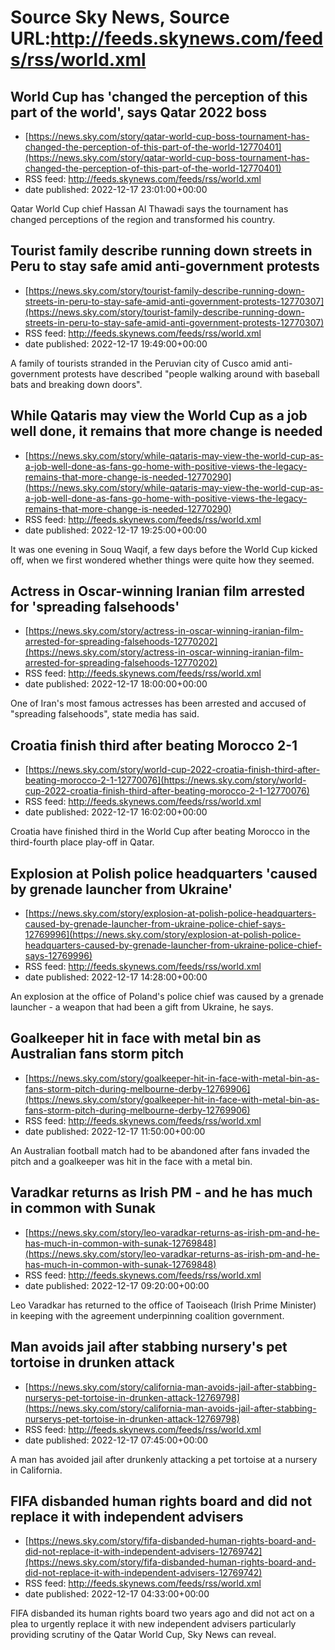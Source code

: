 # Source Sky News, Source URL:http://feeds.skynews.com/feeds/rss/world.xml

## World Cup has 'changed the perception of this part of the world', says Qatar 2022 boss
 - [https://news.sky.com/story/qatar-world-cup-boss-tournament-has-changed-the-perception-of-this-part-of-the-world-12770401](https://news.sky.com/story/qatar-world-cup-boss-tournament-has-changed-the-perception-of-this-part-of-the-world-12770401)
 - RSS feed: http://feeds.skynews.com/feeds/rss/world.xml
 - date published: 2022-12-17 23:01:00+00:00

Qatar World Cup chief Hassan Al Thawadi says the tournament has changed perceptions of the region and transformed his country.

## Tourist family describe running down streets in Peru to stay safe amid anti-government protests
 - [https://news.sky.com/story/tourist-family-describe-running-down-streets-in-peru-to-stay-safe-amid-anti-government-protests-12770307](https://news.sky.com/story/tourist-family-describe-running-down-streets-in-peru-to-stay-safe-amid-anti-government-protests-12770307)
 - RSS feed: http://feeds.skynews.com/feeds/rss/world.xml
 - date published: 2022-12-17 19:49:00+00:00

A family of tourists stranded in the Peruvian city of Cusco amid anti-government protests have described "people walking around with baseball bats and breaking down doors".

## While Qataris may view the World Cup as a job well done, it remains that more change is needed
 - [https://news.sky.com/story/while-qataris-may-view-the-world-cup-as-a-job-well-done-as-fans-go-home-with-positive-views-the-legacy-remains-that-more-change-is-needed-12770290](https://news.sky.com/story/while-qataris-may-view-the-world-cup-as-a-job-well-done-as-fans-go-home-with-positive-views-the-legacy-remains-that-more-change-is-needed-12770290)
 - RSS feed: http://feeds.skynews.com/feeds/rss/world.xml
 - date published: 2022-12-17 19:25:00+00:00

It was one evening in Souq Waqif, a few days before the World Cup kicked off, when we first wondered whether things were quite how they seemed.

## Actress in Oscar-winning Iranian film arrested for 'spreading falsehoods'
 - [https://news.sky.com/story/actress-in-oscar-winning-iranian-film-arrested-for-spreading-falsehoods-12770202](https://news.sky.com/story/actress-in-oscar-winning-iranian-film-arrested-for-spreading-falsehoods-12770202)
 - RSS feed: http://feeds.skynews.com/feeds/rss/world.xml
 - date published: 2022-12-17 18:00:00+00:00

One of Iran's most famous actresses has been arrested and accused of "spreading falsehoods", state media has said.

## Croatia finish third after beating Morocco 2-1
 - [https://news.sky.com/story/world-cup-2022-croatia-finish-third-after-beating-morocco-2-1-12770076](https://news.sky.com/story/world-cup-2022-croatia-finish-third-after-beating-morocco-2-1-12770076)
 - RSS feed: http://feeds.skynews.com/feeds/rss/world.xml
 - date published: 2022-12-17 16:02:00+00:00

Croatia have finished third in the World Cup after beating Morocco in the third-fourth place play-off in Qatar.

## Explosion at Polish police headquarters 'caused by grenade launcher from Ukraine'
 - [https://news.sky.com/story/explosion-at-polish-police-headquarters-caused-by-grenade-launcher-from-ukraine-police-chief-says-12769996](https://news.sky.com/story/explosion-at-polish-police-headquarters-caused-by-grenade-launcher-from-ukraine-police-chief-says-12769996)
 - RSS feed: http://feeds.skynews.com/feeds/rss/world.xml
 - date published: 2022-12-17 14:28:00+00:00

An explosion at the office of Poland's police chief was caused by a grenade launcher - a weapon that had been a gift from Ukraine, he says.

## Goalkeeper hit in face with metal bin as Australian fans storm pitch
 - [https://news.sky.com/story/goalkeeper-hit-in-face-with-metal-bin-as-fans-storm-pitch-during-melbourne-derby-12769906](https://news.sky.com/story/goalkeeper-hit-in-face-with-metal-bin-as-fans-storm-pitch-during-melbourne-derby-12769906)
 - RSS feed: http://feeds.skynews.com/feeds/rss/world.xml
 - date published: 2022-12-17 11:50:00+00:00

An Australian football match had to be abandoned after fans invaded the pitch and a goalkeeper was hit in the face with a metal bin.

## Varadkar returns as Irish PM - and he has much in common with Sunak
 - [https://news.sky.com/story/leo-varadkar-returns-as-irish-pm-and-he-has-much-in-common-with-sunak-12769848](https://news.sky.com/story/leo-varadkar-returns-as-irish-pm-and-he-has-much-in-common-with-sunak-12769848)
 - RSS feed: http://feeds.skynews.com/feeds/rss/world.xml
 - date published: 2022-12-17 09:20:00+00:00

Leo Varadkar has returned to the office of Taoiseach (Irish Prime Minister) in keeping with the agreement underpinning coalition government.

## Man avoids jail after stabbing nursery's pet tortoise in drunken attack
 - [https://news.sky.com/story/california-man-avoids-jail-after-stabbing-nurserys-pet-tortoise-in-drunken-attack-12769798](https://news.sky.com/story/california-man-avoids-jail-after-stabbing-nurserys-pet-tortoise-in-drunken-attack-12769798)
 - RSS feed: http://feeds.skynews.com/feeds/rss/world.xml
 - date published: 2022-12-17 07:45:00+00:00

A man has avoided jail after drunkenly attacking a pet tortoise at a nursery in California.

## FIFA disbanded human rights board and did not replace it with independent advisers
 - [https://news.sky.com/story/fifa-disbanded-human-rights-board-and-did-not-replace-it-with-independent-advisers-12769742](https://news.sky.com/story/fifa-disbanded-human-rights-board-and-did-not-replace-it-with-independent-advisers-12769742)
 - RSS feed: http://feeds.skynews.com/feeds/rss/world.xml
 - date published: 2022-12-17 04:33:00+00:00

FIFA disbanded its human rights board two years ago and did not act on a plea to urgently replace it with new independent advisers particularly providing scrutiny of the Qatar World Cup, Sky News can reveal.
